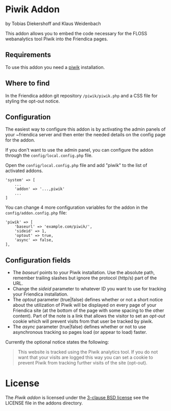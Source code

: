 Piwik Addon
============

by Tobias Diekershoff and Klaus Weidenbach

This addon allows you to embed the code necessary for the FLOSS webanalytics tool Piwik into the Friendica pages.

Requirements
------------

To use this addon you need a [piwik](http://piwik.org/) installation.

Where to find
-------------

In the Friendica addon git repository `/piwik/piwik.php` and a CSS file for styling the opt-out notice.

Configuration
-------------

The easiest way to configure this addon is by activating the admin panels of your ~friendica server and then enter the needed details on the config page for the addon.

If you don't want to use the admin panel, you can configure the addon through the `config/local.config.php` file.

Open the `config/local.config.php` file and add "piwik" to the list of activated addons.

    'system' => [
        ...
        'addon' => '...,piwik'
        ...
    ]

You can change 4 more configuration variables for the addon in the `config/addon.config.php` file:

	'piwik' => [
        'baseurl' => 'example.com/piwik/',
        'sideid' => 1,
        'optout' => true,
        'async' => false,
    ],

Configuration fields
---------------------

* The *baseurl* points to your Piwik installation. Use the absolute path, remember trailing slashes but ignore the protocol (http/s) part of the URL.
* Change the *sideid* parameter to whatever ID you want to use for tracking your Friendica installation.
* The *optout* parameter (true|false) defines whether or not a short notice about the utilization of Piwik will be displayed on every page of your Friendica site (at the bottom of the page with some spacing to the
other content). Part of the note is a link that allows the visitor to set an _opt-out_ cookie which will prevent visits from that user be tracked by piwik.
* The *async* parameter (true|false) defines whether or not to use asynchronous tracking so pages load (or appear to load) faster.

Currently the optional notice states the following:

>    This website is tracked using the Piwik analytics tool. If you do not want that your visits are logged this way you can set a cookie to prevent Piwik from tracking further visits of the site (opt-out).

License
=======

The _Piwik addon_ is licensed under the [3-clause BSD license][3] see the LICENSE file in the addons directory.

[3]: http://opensource.org/licenses/BSD-3-Clause
